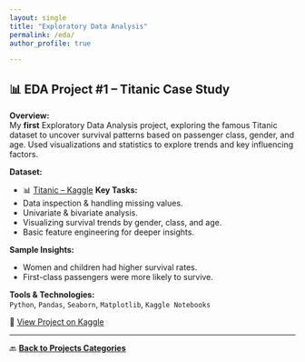 ```yaml
---
layout: single
title: "Exploratory Data Analysis"
permalink: /eda/
author_profile: true

---
```


## 📊 EDA Project #1 – Titanic Case Study

**Overview:**  
My **first** Exploratory Data Analysis project, exploring the famous Titanic dataset to uncover survival patterns based on passenger class, gender, and age. Used visualizations and statistics to explore trends and key influencing factors.

**Dataset:**  
- 📊 [Titanic – Kaggle](https://www.kaggle.com/competitions/titanic)
**Key Tasks:**  
- Data inspection & handling missing values.  
- Univariate & bivariate analysis.  
- Visualizing survival trends by gender, class, and age.  
- Basic feature engineering for deeper insights.

**Sample Insights:**  
- Women and children had higher survival rates.  
- First-class passengers were more likely to survive.

 **Tools & Technologies:**  
`Python`, `Pandas`, `Seaborn`, `Matplotlib`, `Kaggle Notebooks`

🔗 [View Project on Kaggle](https://www.kaggle.com/code/jedidahwavinya/titanic-case-studyeda)

---

🔙 [**Back to Projects Categories**](/projects.md)
